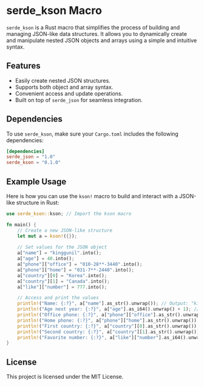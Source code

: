 # serde_kson Macro

`serde_kson` is a Rust macro that simplifies the process of building and managing JSON-like data structures. It allows you to dynamically create and manipulate nested JSON objects and arrays using a simple and intuitive syntax.

## Features

- Easily create nested JSON structures.
- Supports both object and array syntax.
- Convenient access and update operations.
- Built on top of `serde_json` for seamless integration.

## Dependencies

To use `serde_kson`, make sure your `Cargo.toml` includes the following dependencies:

```toml
[dependencies]
serde_json = "1.0"
serde_kson = "0.1.0"
```

## Example Usage

Here is how you can use the `kson!` macro to build and interact with a JSON-like structure in Rust:

```rust
use serde_kson::kson; // Import the kson macro

fn main() {
    // Create a new JSON-like structure
    let mut a = kson!({});
    
    // Set values for the JSON object
    a["name"] = "kinggunil".into();
    a["age"] = 40.into();
    a["phone"]["office"] = "010-28**-3440".into();
    a["phone"]["home"] = "031-7**-2440".into();
    a["country"][0] = "Korea".into();
    a["country"][1] = "Canada".into();
    a["like"]["number"] = 777.into();

    // Access and print the values
    println!("Name: {:?}", a["name"].as_str().unwrap()); // Output: "kinggunil"
    println!("Age next year: {:?}", a["age"].as_i64().unwrap() + 1); // Output: 41
    println!("Office phone: {:?}", a["phone"]["office"].as_str().unwrap()); // Output: "010-28**-3440"
    println!("Home phone: {:?}", a["phone"]["home"].as_str().unwrap()); // Output: "031-7**-2440"
    println!("First country: {:?}", a["country"][0].as_str().unwrap()); // Output: "Korea"
    println!("Second country: {:?}", a["country"][1].as_str().unwrap()); // Output: "Canada"
    println!("Favorite number: {:?}", a["like"]["number"].as_i64().unwrap()); // Output: 777
}
```

## License

This project is licensed under the MIT License.
